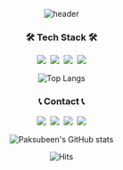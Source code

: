 <div align="center">

![header](https://capsule-render.vercel.app/api?type=Soft&color=auto&height=180&section=header&text=SUBEEN%20PARK&fontSize=64&animation=fadeIn)

<h3>🛠️ Tech Stack 🛠️</h3>
<p>
<img src="https://img.shields.io/badge/JavaScript-F7DF1E?style=flat&logo=JavaScript&logoColor=white"/>&nbsp
<img src="https://img.shields.io/badge/Typescript-3178C6?style=flat&logo=Typescript&logoColor=white"/>&nbsp
<img src="https://img.shields.io/badge/React-61DAFB?style=flat&logo=react&logoColor=black">&nbsp
<img src="https://img.shields.io/badge/React Native-1A1A1A?style=flat&logo=react&logoColor=61DAFB">
</p>

![Top Langs](https://github-readme-stats.vercel.app/api/top-langs/?username=Paksubeen&layout=compact)

<h3>📞 Contact 📞</h3>
<p>
<a href="https://paksubeen.tistory.com/"><img src="https://img.shields.io/badge/Tistory-EB4C16?style=flat&logo=Tistory&logoColor=white&link=https://paksubeen.tistory.com/"/></a>&nbsp
<a href="https://www.instagram.com/paksubeen/"><img src="https://img.shields.io/badge/Instagram-E4405F?style=flat&logo=Instagram&logoColor=white&link=https://www.instagram.com/paksubeen/"/></a>&nbsp
<a href="mailto:tnqls520@gmail.com"><img src="https://img.shields.io/badge/Gmail-d14836?style=flat&logo=Gmail&logoColor=white&link=tnqls520@gmail.com"/></a>&nbsp
<a href="https://www.linkedin.com/in/paksubeen/"><img src="https://img.shields.io/badge/LinkedIn-0A66C2?style=flat&logo=LinkedIn&logoColor=white&link=https://www.linkedin.com/in/paksubeen"/></a>
</p>

![Paksubeen's GitHub stats](https://github-readme-stats.vercel.app/api?username=Paksubeen&hide=stars,contribs&count_private=true&show_icons=true)

![Hits](https://hits.seeyoufarm.com/api/count/incr/badge.svg?url=https%3A%2F%2Fgithub.com%2FPaksubeen&count_bg=%2379C83D&title_bg=%23555555&icon=&icon_color=%23E7E7E7&title=hits&edge_flat=false)

</div>
